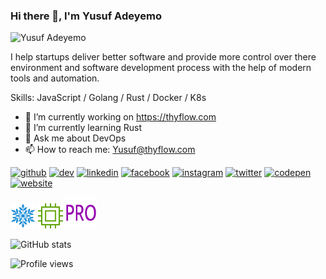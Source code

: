 ### Hi there 👋, I'm Yusuf Adeyemo

![Yusuf Adeyemo](https://user-images.githubusercontent.com/10975011/90856334-9c3cce00-e379-11ea-9461-629f11d958f4.png)

I help startups deliver better software and provide more control over there environment and software development process with the help of modern tools and automation.

Skills: JavaScript / Golang / Rust / Docker / K8s

- 🔭 I’m currently working on https://thyflow.com 
- 🌱 I’m currently learning Rust 
- 💬 Ask me about DevOps 
- 📫 How to reach me: Yusuf@thyflow.com 


[<img src='https://cdn.jsdelivr.net/npm/simple-icons@3.0.1/icons/github.svg' alt='github' height='40'>](https://github.com/Yusadolat)  [<img src='https://cdn.jsdelivr.net/npm/simple-icons@3.0.1/icons/dev-dot-to.svg' alt='dev' height='40'>](https://dev.to/Yusadolat)  [<img src='https://cdn.jsdelivr.net/npm/simple-icons@3.0.1/icons/linkedin.svg' alt='linkedin' height='40'>](https://www.linkedin.com/in/Yusadolat/)  [<img src='https://cdn.jsdelivr.net/npm/simple-icons@3.0.1/icons/facebook.svg' alt='facebook' height='40'>](https://www.facebook.com/Yusadolat)  [<img src='https://cdn.jsdelivr.net/npm/simple-icons@3.0.1/icons/instagram.svg' alt='instagram' height='40'>](https://www.instagram.com/Yusadolat/)  [<img src='https://cdn.jsdelivr.net/npm/simple-icons@3.0.1/icons/twitter.svg' alt='twitter' height='40'>](https://twitter.com/Yusadolat)  [<img src='https://cdn.jsdelivr.net/npm/simple-icons@3.0.1/icons/codepen.svg' alt='codepen' height='40'>](https://codepen.io/Yusadolat)  [<img src='https://cdn.jsdelivr.net/npm/simple-icons@3.0.1/icons/icloud.svg' alt='website' height='40'>](https://yusadolat.netlify.app)  

<a href='https://archiveprogram.github.com/'><img src='https://raw.githubusercontent.com/acervenky/animated-github-badges/master/assets/acbadge.gif' width='40' height='40'></a> <a href='https://docs.github.com/en/developers'><img src='https://raw.githubusercontent.com/acervenky/animated-github-badges/master/assets/devbadge.gif' width='40' height='40'></a> <a href='https://github.com/pricing'><img src='https://raw.githubusercontent.com/acervenky/animated-github-badges/master/assets/pro.gif' width='50' height='50'></a>

![GitHub stats](https://github-readme-stats.vercel.app/api?username=Yusadolat&show_icons=true)  

![Profile views](https://gpvc.arturio.dev/Yusadolat)  
